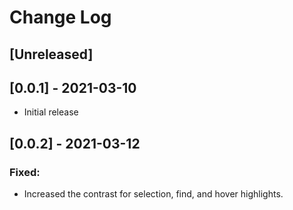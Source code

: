 # Change Log

## [Unreleased]

## [0.0.1] - 2021-03-10
- Initial release

## [0.0.2] - 2021-03-12
### Fixed:
- Increased the contrast for selection, find, and hover highlights.
